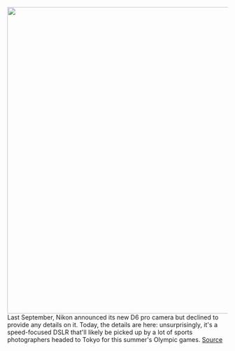 <img src='https://cdn.vox-cdn.com/thumbor/_Uu8gFnGfJ87aPQ0LsjjGzkiMLU=/0x0:675x450/1200x800/filters:focal(284x171:392x279)/cdn.vox-cdn.com/uploads/chorus_image/image/66298585/Untitled_3.0.jpg' width='700px' /><br/>
Last September, Nikon announced its new D6 pro camera but declined to provide any details on it. Today, the details are here: unsurprisingly, it's a speed-focused DSLR that'll likely be picked up by a lot of sports photographers headed to Tokyo for this summer's Olympic games.
<a href='https://www.theverge.com/2020/2/12/21134272/nikon-d6-specs-price-release-date-announced'> Source <a/>